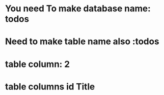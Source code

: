 # You need To make database name: todos
# Need to make table name also :todos
# table column: 2
# table columns   id    Title


<!-- 
-- Create the database
CREATE DATABASE IF NOT EXISTS todos;

-- Select the database
USE todos;

-- Create the todos table with the id column as AUTO_INCREMENT
CREATE TABLE IF NOT EXISTS todos (
    id INT AUTO_INCREMENT PRIMARY KEY, -- Auto-incrementing primary key
    Title VARCHAR(255) NOT NULL        -- Title column, cannot be NULL
); -->



<!-- if you want to modify id column in users table to make it AUTO_INCREMENT this is the right command  -->
<!-- ALTER TABLE users MODIFY id INT AUTO_INCREMENT; -->
